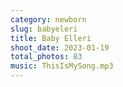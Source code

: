 ```yaml
---
category: newborn
slug: babyeleri
title: Baby Elleri
shoot_date: 2023-01-19
total_photos: 83
music: ThisIsMySong.mp3
---
```


